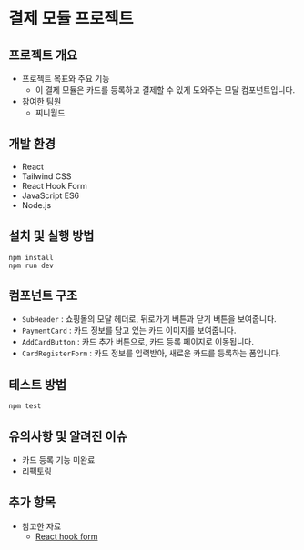 # 결제 모듈 프로젝트

## 프로젝트 개요

- 프로젝트 목표와 주요 기능
  - 이 결제 모듈은 카드를 등록하고 결제할 수 있게 도와주는 모달 컴포넌트입니다.
- 참여한 팀원
  - 찌니월드

## 개발 환경

- React
- Tailwind CSS
- React Hook Form
- JavaScript ES6
- Node.js

## 설치 및 실행 방법

```
npm install
npm run dev
```

## 컴포넌트 구조

- `SubHeader` : 쇼핑몰의 모달 헤더로, 뒤로가기 버튼과 닫기 버튼을 보여줍니다.
- `PaymentCard` : 카드 정보를 담고 있는 카드 이미지를 보여줍니다.
- `AddCardButton` : 카드 추가 버튼으로, 카드 등록 페이지로 이동됩니다.
- `CardRegisterForm` : 카드 정보를 입력받아, 새로운 카드를 등록하는 폼입니다.

## 테스트 방법

```
npm test
```

## 유의사항 및 알려진 이슈

- 카드 등록 기능 미완료
- 리팩토링

## 추가 항목

- 참고한 자료
  - [React hook form](https://react-hook-form.com/)
